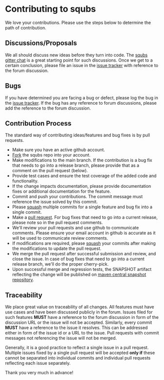 # Contributing to squbs

We love your contributions. Please use the steps below to determine the path of contribution.

## Discussions/Proposals
We all should discuss new ideas before they turn into code. The [squbs gitter chat](https://gitter.im/paypal/squbs?utm_source=badge&utm_medium=badge&utm_campaign=pr-badge&utm_content=badge) is a great starting point for such discussions. Once we get to a certain conclusion, please file an issue in the [issue tracker](https://github.com/paypal/squbs/issues) with reference to the forum discussion.

## Bugs
If you have determined you are facing a bug or defect, please log the bug in the [issue tracker](https://github.com/squbs-org/squbs/issues). If the bug has any reference to forum discussions, please add the reference to the forum discussion.

## Contribution Process
The standard way of contributing ideas/features and bug fixes is by pull requests.

* Make sure you have an active github account.
* [Fork](https://help.github.com/articles/fork-a-repo/) the squbs repo into your account.
* Make modifications to the main branch. If the contribution is a bug fix that needs to go into a release branch, please provide that as a comment on the pull request (below).
* Provide test cases and ensure the test coverage of the added code and functionality.
* If the change impacts documentation, please provide documentation fixes or additional documentation for the feature.
* Commit and push your contributions. The commit message must reference the issue solved by this commit.
* Please [squash](https://github.com/edx/edx-platform/wiki/How-to-Rebase-a-Pull-Request) multiple commits for a single feature and bug fix into a single commit.
* Make a [pull request](https://help.github.com/articles/using-pull-requests/). For bug fixes that need to go into a current release, please note so in the pull request comments.
* We'll review your pull requests and use github to communicate comments. Please ensure your email account in github is accurate as it will be used to communicate review comments.
* If modifications are required, please [squash](https://github.com/edx/edx-platform/wiki/How-to-Rebase-a-Pull-Request) your commits after making the modifications to update the pull request.
* We merge the pull request after successful submission and review, and close the issue. In case of bug fixes that need to go into a current release branch, we'll do the proper cherry-pick.
* Upon successful merge and regression tests, the SNAPSHOT artifact reflecting the change will be published on [maven central snapshot repository](https://oss.sonatype.org/content/repositories/snapshots/).

## Traceability

We place great value on traceability of all changes. All features must have use cases and have been discussed publicly
in the forum. Issues filed for such features **MUST** have a reference to the forum discussion in form of the discussion
URL or the issue will not be accepted. Similarly, every commit **MUST** have a reference to the issue it resolves. This
can be addressed either in form of the issue id or a URL to the issue. Pull requests with commit messages not
referencing the issue will not be merged.

Generally, it is a good practice to reflect a single issue in a pull request. Multiple issues fixed by a single
pull request will be accepted **only if** these cannot be separated into individual commits and individual pull requests
reflecting each issue separately.

Thank you very much in advance!
